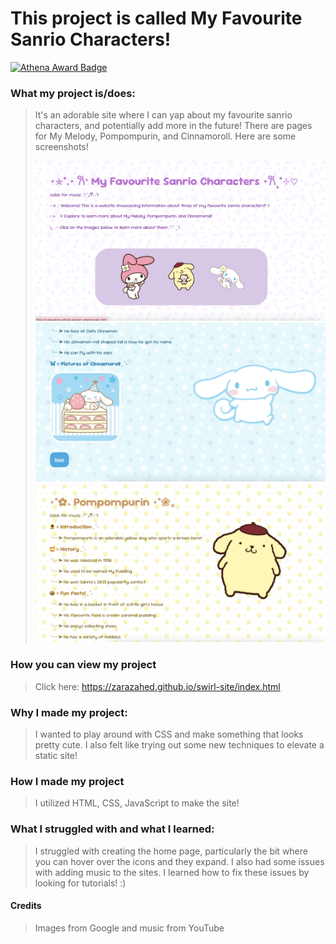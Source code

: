 # This project is called My Favourite Sanrio Characters! 

[![Athena Award Badge](https://img.shields.io/endpoint?url=https%3A%2F%2Faward.athena.hackclub.com%2Fapi%2Fbadge)](https://award.athena.hackclub.com?utm_source=readme)

### What my project is/does:
> It's an adorable site where I can yap about my favourite sanrio characters, and potentially add more in the future!
> There are pages for My Melody, Pompompurin, and Cinnamoroll.
> Here are some screenshots!
>
> ![Screenshot of the home](ss1.png)
> ![Screenshot of the Cinnamoroll page](ss2.png)
> ![Screenshot of the Pompompurin page](ss3.png)
>
### How you can view my project
> Click here: https://zarazahed.github.io/swirl-site/index.html
> 
### Why I made my project:
> I wanted to play around with CSS and make something that looks  pretty cute.
> I also felt like trying out some new techniques to elevate a static site!
> 
### How I made my project
> I utilized HTML, CSS, JavaScript to make the site!

### What I struggled with and what I learned:
> I struggled with creating the home page, particularly the bit where you can hover over the icons and they expand.
> I also had some issues with adding music to the sites.
> I learned how to fix these issues by looking for tutorials! :)
>
#### Credits
> Images from Google and music from YouTube


